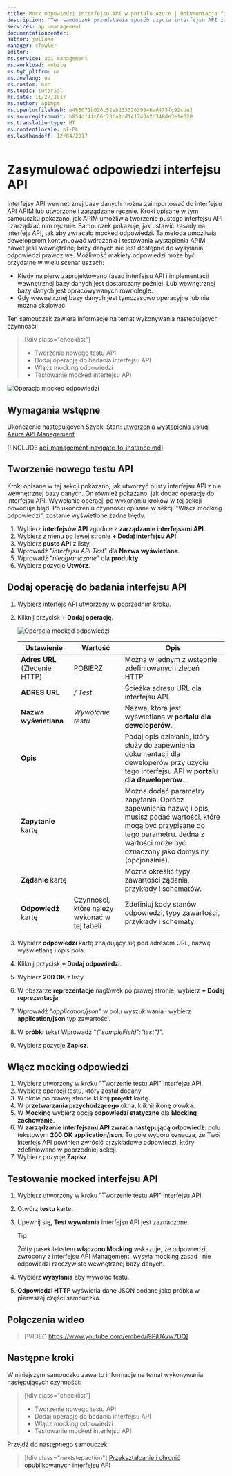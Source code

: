 ```yaml
---
title: Mock odpowiedzi interfejsu API w portalu Azure | Dokumentacja firmy Microsoft
description: "Ten samouczek przedstawia sposób użycia interfejsu API zarządzania (APIM) można ustawić zasady na interfejs API, tak aby zwracało mocked odpowiedzi. Tej metody endables deweloperom kontynuować proces wdrażania i testowania wewnętrznej bazy danych w przypadku wystąpienia interfejsu API zarządzania nie jest dostępne do wysyłania odpowiedzi prawdziwe."
services: api-management
documentationcenter: 
author: juliako
manager: cfowler
editor: 
ms.service: api-management
ms.workload: mobile
ms.tgt_pltfrm: na
ms.devlang: na
ms.custom: mvc
ms.topic: tutorial
ms.date: 11/27/2017
ms.author: apimpm
ms.openlocfilehash: e485071b026c52eb23532639546ad475fc92cde3
ms.sourcegitcommit: b854df4fc66c73ba1dd141740a2b348de3e1e028
ms.translationtype: MT
ms.contentlocale: pl-PL
ms.lasthandoff: 12/04/2017
---
```

# <a name="mock-api-responses"></a>Zasymulować odpowiedzi interfejsu API

Interfejsy API wewnętrznej bazy danych można zaimportować do interfejsu API APIM lub utworzone i zarządzane ręcznie. Kroki opisane w tym samouczku pokazano, jak APIM umożliwia tworzenie pustego interfejsu API i zarządzać nim ręcznie. Samouczek pokazuje, jak ustawić zasady na interfejs API, tak aby zwracało mocked odpowiedzi. Ta metoda umożliwia deweloperom kontynuować wdrażania i testowania wystąpienia APIM, nawet jeśli wewnętrznej bazy danych nie jest dostępne do wysyłania odpowiedzi prawdziwe. Możliwość makiety odpowiedzi może być przydatne w wielu scenariuszach:

+ Kiedy najpierw zaprojektowano fasad interfejsu API i implementacji wewnętrznej bazy danych jest dostarczany później. Lub wewnętrznej bazy danych jest opracowywanych równolegle.
+ Gdy wewnętrznej bazy danych jest tymczasowo operacyjne lub nie można skalować.

Ten samouczek zawiera informacje na temat wykonywania następujących czynności:

> [!div class="checklist"]
> * Tworzenie nowego testu API 
> * Dodaj operację do badania interfejsu API
> * Włącz mocking odpowiedzi
> * Testowanie mocked interfejsu API

![Operacja mocked odpowiedzi](./media/mock-api-responses/mock-api-responses01.png)

## <a name="prerequisites"></a>Wymagania wstępne

Ukończenie następujących Szybki Start: [utworzenia wystąpienia usługi Azure API Management](get-started-create-service-instance.md).

[!INCLUDE [api-management-navigate-to-instance.md](../../includes/api-management-navigate-to-instance.md)]

## <a name="create-a-test-api"></a>Tworzenie nowego testu API 

Kroki opisane w tej sekcji pokazano, jak utworzyć pusty interfejsu API z nie wewnętrznej bazy danych. On również pokazano, jak dodać operację do interfejsu API. Wywołanie operacji po wykonaniu kroków w tej sekcji powoduje błąd. Po ukończeniu czynności opisane w sekcji "Włącz mocking odpowiedzi", zostanie wyświetlone żadne błędy.

1. Wybierz **interfejsów API** zgodnie z **zarządzanie interfejsami API**.
2. Wybierz z menu po lewej stronie **+ Dodaj interfejsu API**.
3. Wybierz **puste API** z listy.
4. Wprowadź "*interfejsu API Test*" dla **Nazwa wyświetlana**.
5. Wprowadź "*nieograniczone*" dla **produkty**.
6. Wybierz pozycję **Utwórz**.

## <a name="add-an-operation-to-the-test-api"></a>Dodaj operację do badania interfejsu API

1. Wybierz interfejs API utworzony w poprzednim kroku.
2. Kliknij przycisk **+ Dodaj operację**.

    ![Operacja mocked odpowiedzi](./media/mock-api-responses/mock-api-responses02.png)

    |Ustawienie|Wartość|Opis|
    |---|---|---|
    |**Adres URL** (Zlecenie HTTP)|POBIERZ|Można w jednym z wstępnie zdefiniowanych zleceń HTTP.|
    |**ADRES URL** |*/ Test*|Ścieżka adresu URL dla interfejsu API. |
    |**Nazwa wyświetlana**|*Wywołanie testu*|Nazwa, która jest wyświetlana w **portalu dla deweloperów**.|
    |**Opis**||Podaj opis działania, który służy do zapewnienia dokumentacji dla deweloperów przy użyciu tego interfejsu API w **portalu dla deweloperów**.|
    |**Zapytanie** kartę||Można dodać parametry zapytania. Oprócz zapewnienia nazwę i opis, musisz podać wartości, które mogą być przypisane do tego parametru. Jedna z wartości może być oznaczony jako domyślny (opcjonalnie).|
    |**Żądanie** kartę||Można określić typy zawartości żądania, przykłady i schematów. |
    |**Odpowiedź** kartę|Czynności, które należy wykonać w tej tabeli.|Zdefiniuj kody stanów odpowiedzi, typy zawartości, przykłady i schematy.|

3. Wybierz **odpowiedzi** kartę znajdujący się pod adresem URL, nazwę wyświetlaną i opis pola.
4. Kliknij przycisk **+ Dodaj odpowiedzi**.
5. Wybierz **200 OK** z listy.
6. W obszarze **reprezentacje** nagłówek po prawej stronie, wybierz **+ Dodaj reprezentacja**.
7. Wprowadź "*application/json*" w polu wyszukiwania i wybierz **application/json** typ zawartości.
8. W **próbki** tekst Wprowadź "*{"sampleField":"test"}*".
9. Wybierz pozycję **Zapisz**.

## <a name="enable-response-mocking"></a>Włącz mocking odpowiedzi

1. Wybierz utworzony w kroku "Tworzenie testu API" interfejsu API.
2. Wybierz operacji testu, który został dodany.
2. W oknie po prawej stronie kliknij **projekt** kartę.
3. W **przetwarzania przychodzącego** okna, kliknij ikonę ołówka.
4. W **Mocking** wybierz opcję **odpowiedzi statyczne** dla **Mocking zachowanie**.
5. W **zarządzanie interfejsami API zwraca następującą odpowiedź:** polu tekstowym **200 OK application/json**. To pole wyboru oznacza, że Twój interfejs API powinien zwrócić przykładowe odpowiedzi, który zdefiniowano w poprzedniej sekcji.
6. Wybierz pozycję **Zapisz**.

## <a name="test-the-mocked-api"></a>Testowanie mocked interfejsu API

1. Wybierz utworzony w kroku "Tworzenie testu API" interfejsu API.
2. Otwórz **testu** kartę.
3. Upewnij się, **Test wywołania** interfejsu API jest zaznaczone.

    > [!TIP]
    > Żółty pasek tekstem **włączono Mocking** wskazuje, że odpowiedzi zwrócony z interfejsu API Management, wysyła mocking zasad i nie odpowiedzi rzeczywiste wewnętrznej bazy danych.

3. Wybierz **wysyłania** aby wywołać testu.
4. **Odpowiedzi HTTP** wyświetla dane JSON podane jako próbka w pierwszej części samouczka.

## <a name="video"></a>Połączenia wideo

> [!VIDEO https://www.youtube.com/embed/i9PjUAvw7DQ]
> 
> 

## <a name="next-steps"></a>Następne kroki
W niniejszym samouczku zawarto informacje na temat wykonywania następujących czynności:

> [!div class="checklist"]
> * Tworzenie nowego testu API
> * Dodaj operację do badania interfejsu API
> * Włącz mocking odpowiedzi
> * Testowanie mocked interfejsu API

Przejdź do następnego samouczek:

> [!div class="nextstepaction"]
> [Przekształcanie i chronić opublikowanych interfejsu API](transform-api.md)

